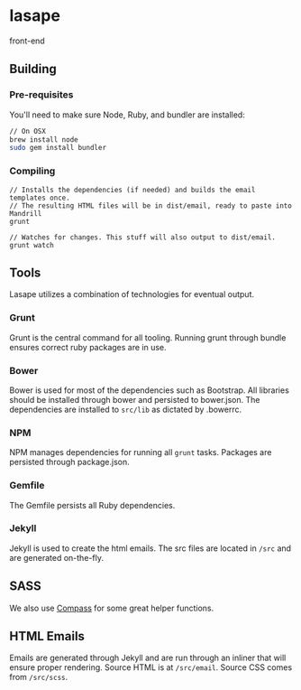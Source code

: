 # lasape
front-end

## Building

### Pre-requisites
You'll need to make sure Node, Ruby, and bundler are installed:

```bash
// On OSX
brew install node
sudo gem install bundler
```

### Compiling
```
// Installs the dependencies (if needed) and builds the email templates once.
// The resulting HTML files will be in dist/email, ready to paste into Mandrill
grunt

// Watches for changes. This stuff will also output to dist/email.
grunt watch
```

## Tools

Lasape utilizes a combination of technologies for eventual output.

### Grunt

Grunt is the central command for all tooling. Running grunt through bundle ensures correct ruby packages are in use.

### Bower

Bower is used for most of the dependencies such as Bootstrap. All libraries should be installed through bower and persisted to bower.json. The dependencies are installed to `src/lib` as dictated by .bowerrc.

### NPM

NPM manages dependencies for running all `grunt` tasks. Packages are persisted through package.json.

### Gemfile

The Gemfile persists all Ruby dependencies.

### Jekyll

Jekyll is used to create the html emails. The src files are located in `/src` and are generated on-the-fly.

## SASS

We also use [Compass](http://compass-style.org/) for some great helper functions.

## HTML Emails

Emails are generated through Jekyll and are run through an inliner that will ensure proper rendering. Source HTML is at `/src/email`. Source CSS comes from `/src/scss`.